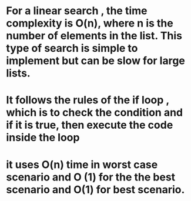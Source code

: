  # For a linear search , the time complexity is O(n), where n is the number of elements in the list. This type of search is simple to implement but can be slow for large lists.
 # It follows the rules of the if loop , which is to check the condition and if it is true, then execute the code inside the loop
 # it uses O(n) time in worst case scenario and O (1) for the the best scenario and O(1) for best scenario.
